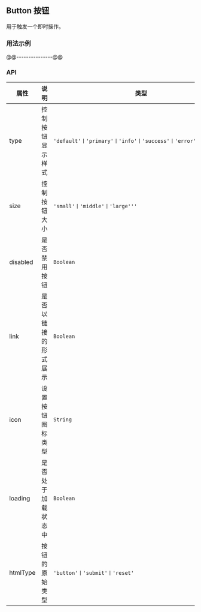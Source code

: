 ## Button 按钮
用于触发一个即时操作。
### 用法示例
@@---------------@@
### API
属性 | 说明 | 类型 | 默认值
-----|------| ---- | ---
type | 控制按钮显示样式 | ```'default'丨'primary'丨'info'丨'success'丨'error'丨'warning'```| ```'default'```
size | 控制按钮大小 | ```'small'丨'middle'丨'large'''``` | ```'middle'```
disabled | 是否禁用按钮 | ```Boolean``` | ```false```
link | 是否以链接的形式展示 | ```Boolean``` | ```false```
icon | 设置按钮图标类型 | ```String``` | -
loading | 是否处于加载状态中 | ```Boolean``` | ```false```
htmlType | 按钮的原始类型 | ```'button'丨'submit'丨'reset'``` | ```'button'```